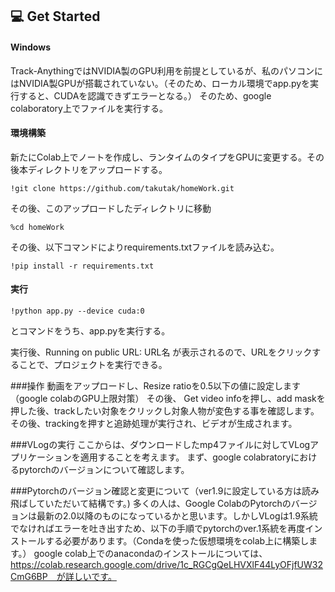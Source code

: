 ## :computer: Get Started
#### Windows

Track-AnythingではNVIDIA製のGPU利用を前提としているが、私のパソコンにはNVIDIA製GPUが搭載されていない。（そのため、ローカル環境でapp.pyを実行すると、CUDAを認識できずエラーとなる。）
そのため、google colaboratory上でファイルを実行する。

#### 環境構築
新たにColab上でノートを作成し、ランタイムのタイプをGPUに変更する。その後本ディレクトリをアップロードする。
```
!git clone https://github.com/takutak/homeWork.git
```
その後、このアップロードしたディレクトリに移動
```
%cd homeWork
```
その後、以下コマンドによりrequirements.txtファイルを読み込む。
```
!pip install -r requirements.txt
```

#### 実行
```
!python app.py --device cuda:0
```
とコマンドをうち、app.pyを実行する。

実行後、Running on public URL: URL名
が表示されるので、URLをクリックすることで、プロジェクトを実行できる。

###操作
動画をアップロードし、Resize ratioを0.5以下の値に設定します（google colabのGPU上限対策）
その後、  Get video infoを押し、add maskを押した後、trackしたい対象をクリックし対象人物が変色する事を確認します。その後、trackingを押すと追跡処理が実行され、ビデオが生成されます。

###VLogの実行
ここからは、ダウンロードしたmp4ファイルに対してVLogアプリケーションを適用することを考えます。
まず、google colabratoryにおけるpytorchのバージョンについて確認します。

###Pytorchのバージョン確認と変更について（ver1.9に設定している方は読み飛ばしていただいて結構です。)
多くの人は、Google ColabのPytorchのバージョンは最新の2.0以降のものになっているかと思います。しかしVLogは1.9系統でなければエラーを吐き出すため、以下の手順でpytorchのver.1系統を再度インストールする必要があります。（Condaを使った仮想環境をcolab上に構築します。）
google colab上でのanacondaのインストールについては、https://colab.research.google.com/drive/1c_RGCgQeLHVXlF44LyOFjfUW32CmG6BP　が詳しいです。
